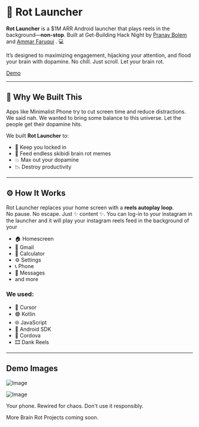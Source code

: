 # 🔄 Rot Launcher

**Rot Launcher** is a $1M ARR Android launcher that plays reels in the background—**non-stop**. Built at Get-Building Hack Night by [Pranay Bolem](https://www.linkedin.com/in/pranay-bolem/?originalSubdomain=ca) and [Ammar Faruqui](https://www.linkedin.com/in/ammarfaruqui/)
. 💻

It’s designed to maximizing engagement, hijacking your attention, and flood your brain with dopamine. No chill. Just scroll. Let your brain rot.

[Demo](https://youtube.com/shorts/TT_48ZU72u8)

---

## 🤔 Why We Built This

Apps like Minimalist Phone try to cut screen time and reduce distractions.  
We said nah.
We wanted to bring some balance to this universe. Let the people get their dopamine hits.

We built **Rot Launcher** to:
- 🔁 Keep you locked in  
- 🧠 Feed endless skibidi brain rot memes  
- 💥 Max out your dopamine  
- 📉 Destroy productivity 

---

## ⚙️ How It Works

Rot Launcher replaces your home screen with a **reels autoplay loop**.  
No pause. No escape. Just ✨ content ✨.
You can log-in to your instagram in the launcher and it will play your instagram reels feed in the background of your
- 🏠 Homescreen
- 📧 Gmail  
- 🔢 Calculator  
- ⚙️ Settings  
- 📞 Phone  
- 💬 Messages
- and more

### We used:
- 🧠 Cursor  
- 🟣 Kotlin  
- 🌐 JavaScript  
- 📱 Android SDK  
- 🔌 Cordova  
- 🎞️ Dank Reels

---

## Demo Images
![Image](https://github.com/user-attachments/assets/82cb6d9d-319b-4289-b22d-97e40555697a)

![Image](https://github.com/user-attachments/assets/b9ebb63d-8ca7-47f8-9a5c-26e48c631cbf)


Your phone. Rewired for chaos. Don't use it responsibly.

More Brain Rot Projects coming soon.
